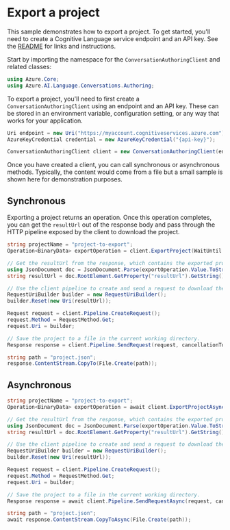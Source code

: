 # Export a project

This sample demonstrates how to export a project. To get started, you'll need to create a Cognitive Language service endpoint and an API key. See the [README](https://github.com/Azure/azure-sdk-for-net/blob/main/sdk/cognitivelanguage/Azure.AI.Language.Conversations/README.md) for links and instructions.

Start by importing the namespace for the `ConversationAuthoringClient` and related classes:

```C# Snippet:ConversationAuthoringClient_Namespaces
using Azure.Core;
using Azure.AI.Language.Conversations.Authoring;
```

To export a project, you'll need to first create a `ConversationAuthoringClient` using an endpoint and an API key. These can be stored in an environment variable, configuration setting, or any way that works for your application.

```C# Snippet:ConversationAuthoringClient_Create
Uri endpoint = new Uri("https://myaccount.cognitiveservices.azure.com");
AzureKeyCredential credential = new AzureKeyCredential("{api-key}");

ConversationAuthoringClient client = new ConversationAuthoringClient(endpoint, credential);
```

Once you have created a client, you can call synchronous or asynchronous methods. Typically, the content would come from a file but a small sample is shown here for demonstration purposes.

## Synchronous

Exporting a project returns an operation. Once this operation completes, you can get the `resultUrl` out of the response body and pass through the HTTP pipeline exposed by the client to download the project.

```C# Snippet:ConversationAuthoringClient_ExportProject
string projectName = "project-to-export";
Operation<BinaryData> exportOperation = client.ExportProject(WaitUntil.Completed, projectName);

// Get the resultUrl from the response, which contains the exported project.
using JsonDocument doc = JsonDocument.Parse(exportOperation.Value.ToStream());
string resultUrl = doc.RootElement.GetProperty("resultUrl").GetString();

// Use the client pipeline to create and send a request to download the raw URL.
RequestUriBuilder builder = new RequestUriBuilder();
builder.Reset(new Uri(resultUrl));

Request request = client.Pipeline.CreateRequest();
request.Method = RequestMethod.Get;
request.Uri = builder;

// Save the project to a file in the current working directory.
Response response = client.Pipeline.SendRequest(request, cancellationToken: default);

string path = "project.json";
response.ContentStream.CopyTo(File.Create(path));
```

## Asynchronous

```C# Snippet:ConversationAuthoringClient_ExportProjectAsync
string projectName = "project-to-export";
Operation<BinaryData> exportOperation = await client.ExportProjectAsync(WaitUntil.Completed, projectName);

// Get the resultUrl from the response, which contains the exported project.
using JsonDocument doc = JsonDocument.Parse(exportOperation.Value.ToStream());
string resultUrl = doc.RootElement.GetProperty("resultUrl").GetString();

// Use the client pipeline to create and send a request to download the raw URL.
RequestUriBuilder builder = new RequestUriBuilder();
builder.Reset(new Uri(resultUrl));

Request request = client.Pipeline.CreateRequest();
request.Method = RequestMethod.Get;
request.Uri = builder;

// Save the project to a file in the current working directory.
Response response = await client.Pipeline.SendRequestAsync(request, cancellationToken: default);

string path = "project.json";
await response.ContentStream.CopyToAsync(File.Create(path));
```
